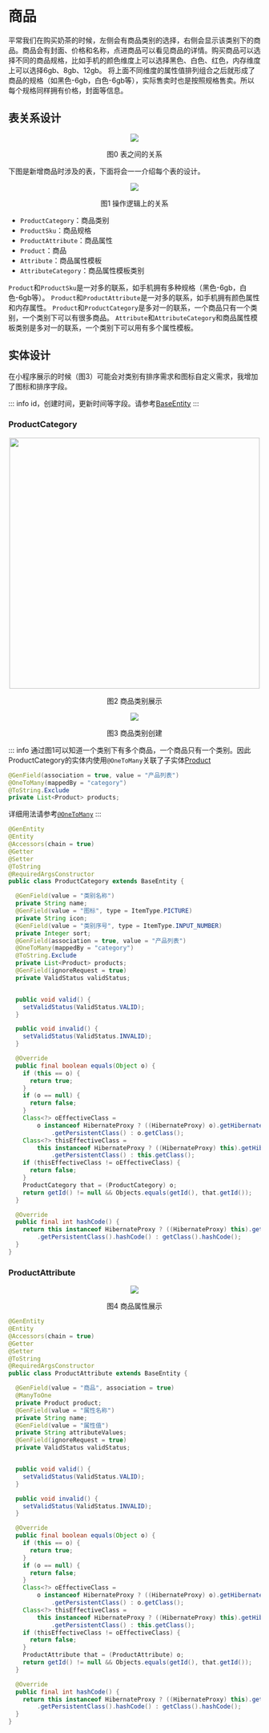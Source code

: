 # 商品

平常我们在购买奶茶的时候，左侧会有商品类别的选择，右侧会显示该类别下的商品。商品会有封面、价格和名称，点进商品可以看见商品的详情。购买商品可以选择不同的商品规格，比如手机的颜色维度上可以选择黑色、白色、红色，内存维度上可以选择6gb、8gb、12gb。
将上面不同维度的属性值排列组合之后就形成了商品的规格（如黑色-6gb，白色-6gb等），实际售卖时也是按照规格售卖。所以每个规格同样拥有价格，封面等信息。

## 表关系设计

<center>
    <img src="./img.png">

图0 表之间的关系
</center>

下图是新增商品时涉及的表，下面将会一一介绍每个表的设计。


<center>
    <img src="./img_5.png">

图1 操作逻辑上的关系
</center>

- `ProductCategory`：商品类别
- `ProductSku`：商品规格
- `ProductAttribute`：商品属性
- `Product`：商品
- `Attribute`：商品属性模板
- `AttributeCategory`：商品属性模板类别

`Product`和`ProductSku`是一对多的联系，如手机拥有多种规格（黑色-6gb，白色-6gb等）。
`Product`和`ProductAttribute`是一对多的联系，如手机拥有颜色属性和内存属性。
`Product`和`ProductCategory`是多对一的联系，一个商品只有一个类别，一个类别下可以有很多商品。
`Attribute`和`AttributeCategory`和商品属性模板类别是多对一的联系，一个类别下可以用有多个属性模板。

## 实体设计

在小程序展示的时候（图3）可能会对类别有排序需求和图标自定义需求，我增加了图标和排序字段。

::: info
id，创建时间，更新时间等字段。请参考[BaseEntity](../reference#baseentity)
:::

### ProductCategory

<center>
    <img src="./img_2.png" height="500">

图2 商品类别展示
</center>
<center>
    <img src="./img_3.png">

图3 商品类别创建
</center>

::: info
通过图1可以知道一个类别下有多个商品，一个商品只有一个类别。因此ProductCategory的实体内使用`@OneToMany`关联了子实体[Product]()

```java
@GenField(association = true, value = "产品列表")
@OneToMany(mappedBy = "category")
@ToString.Exclude
private List<Product> products;
```

详细用法请参考[`@OneToMany`](../../../knowledge/jpa/hibernate/#onetomany)
:::

```java
@GenEntity
@Entity
@Accessors(chain = true)
@Getter
@Setter
@ToString
@RequiredArgsConstructor
public class ProductCategory extends BaseEntity {

  @GenField(value = "类别名称")
  private String name;
  @GenField(value = "图标", type = ItemType.PICTURE)
  private String icon;
  @GenField(value = "类别序号", type = ItemType.INPUT_NUMBER)
  private Integer sort;
  @GenField(association = true, value = "产品列表")
  @OneToMany(mappedBy = "category")
  @ToString.Exclude
  private List<Product> products;
  @GenField(ignoreRequest = true)
  private ValidStatus validStatus;


  public void valid() {
    setValidStatus(ValidStatus.VALID);
  }

  public void invalid() {
    setValidStatus(ValidStatus.INVALID);
  }

  @Override
  public final boolean equals(Object o) {
    if (this == o) {
      return true;
    }
    if (o == null) {
      return false;
    }
    Class<?> oEffectiveClass =
        o instanceof HibernateProxy ? ((HibernateProxy) o).getHibernateLazyInitializer()
            .getPersistentClass() : o.getClass();
    Class<?> thisEffectiveClass =
        this instanceof HibernateProxy ? ((HibernateProxy) this).getHibernateLazyInitializer()
            .getPersistentClass() : this.getClass();
    if (thisEffectiveClass != oEffectiveClass) {
      return false;
    }
    ProductCategory that = (ProductCategory) o;
    return getId() != null && Objects.equals(getId(), that.getId());
  }

  @Override
  public final int hashCode() {
    return this instanceof HibernateProxy ? ((HibernateProxy) this).getHibernateLazyInitializer()
        .getPersistentClass().hashCode() : getClass().hashCode();
  }
}
```

### ProductAttribute

<center>
    <img src="./img_4.png">

图4 商品属性展示
</center>

```java
@GenEntity
@Entity
@Accessors(chain = true)
@Getter
@Setter
@ToString
@RequiredArgsConstructor
public class ProductAttribute extends BaseEntity {

  @GenField(value = "商品", association = true)
  @ManyToOne
  private Product product;
  @GenField(value = "属性名称")
  private String name;
  @GenField(value = "属性值")
  private String attributeValues;
  @GenField(ignoreRequest = true)
  private ValidStatus validStatus;


  public void valid() {
    setValidStatus(ValidStatus.VALID);
  }

  public void invalid() {
    setValidStatus(ValidStatus.INVALID);
  }

  @Override
  public final boolean equals(Object o) {
    if (this == o) {
      return true;
    }
    if (o == null) {
      return false;
    }
    Class<?> oEffectiveClass =
        o instanceof HibernateProxy ? ((HibernateProxy) o).getHibernateLazyInitializer()
            .getPersistentClass() : o.getClass();
    Class<?> thisEffectiveClass =
        this instanceof HibernateProxy ? ((HibernateProxy) this).getHibernateLazyInitializer()
            .getPersistentClass() : this.getClass();
    if (thisEffectiveClass != oEffectiveClass) {
      return false;
    }
    ProductAttribute that = (ProductAttribute) o;
    return getId() != null && Objects.equals(getId(), that.getId());
  }

  @Override
  public final int hashCode() {
    return this instanceof HibernateProxy ? ((HibernateProxy) this).getHibernateLazyInitializer()
        .getPersistentClass().hashCode() : getClass().hashCode();
  }
}
```
